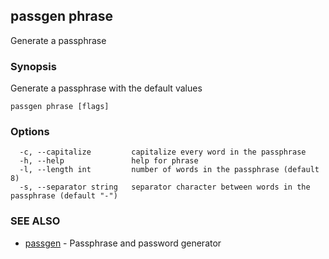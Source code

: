 ## passgen phrase

Generate a passphrase

### Synopsis

Generate a passphrase with the default values

```
passgen phrase [flags]
```

### Options

```
  -c, --capitalize         capitalize every word in the passphrase
  -h, --help               help for phrase
  -l, --length int         number of words in the passphrase (default 8)
  -s, --separator string   separator character between words in the passphrase (default "-")
```

### SEE ALSO

* [passgen](passgen.md)	 - Passphrase and password generator

